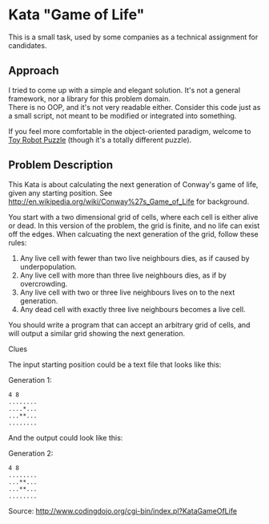 # Kata "Game of Life"

This is a small task, used by some companies as a technical assignment for candidates.

## Approach

I tried to come up with a simple and elegant solution. It's not a general framework, nor a library for this problem domain.  
There is no OOP, and it's not very readable either. Consider this code just as a small script, not meant to be modified or integrated into something.

If you feel more comfortable in the object-oriented paradigm, welcome to [Toy Robot Puzzle](https://github.com/d-ash/toy-robot) (though it's a totally different puzzle).

## Problem Description

This Kata is about calculating the next generation of Conway's game of life, given any starting position. See http://en.wikipedia.org/wiki/Conway%27s_Game_of_Life for background.

You start with a two dimensional grid of cells, where each cell is either alive or dead. In this version of the problem, the grid is finite, and no life can exist off the edges. When calcuating the next generation of the grid, follow these rules:

   1. Any live cell with fewer than two live neighbours dies, as if caused by underpopulation.
   2. Any live cell with more than three live neighbours dies, as if by overcrowding.
   3. Any live cell with two or three live neighbours lives on to the next generation.
   4. Any dead cell with exactly three live neighbours becomes a live cell.

You should write a program that can accept an arbitrary grid of cells, and will output a similar grid showing the next generation.

Clues

The input starting position could be a text file that looks like this:

Generation 1:
```
4 8
........
....*...
...**...
........
```

And the output could look like this:

Generation 2:
```
4 8
........
...**...
...**...
........
```

Source: http://www.codingdojo.org/cgi-bin/index.pl?KataGameOfLife
